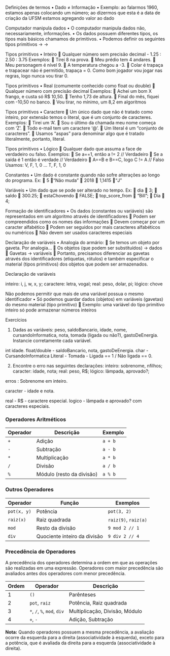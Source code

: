 Definições de termos
• Dado ≠ Informação
• Exemplo: ao falarmos 1960, estamos apenas
colocando um número; ao dizermos que esta é a
data de criação da UFSM estamos agregando
valor ao dado

Computador manipula dados
• O computador manipula dados não,
necessariamente, informações.
• Os dados possuem diferentes tipos, os tipos mais básicos
chamamos de primitivos.
• Podemos definir os seguintes tipos primitivos → →

Tipos primitivos
• Inteiro
 Qualquer número sem precisão decimal - 1.25 : 2.50 : 3.75
Exemplos:
 Tirei 8 na prova.
 Meu prédio tem 4 andares.
 Meu personagem é nível 9.
 A temperatura chegou a -3.
 Colar é trapaça e trapacear não é permitido, trapaça = 0.
Como bom jogador vou jogar nas regras, logo nunca vou tirar 0.

Tipos primitivos
• Real (comumente conhecido como float ou double)
 Qualquer número com precisão decimal
Exemplos:
 Achei um bom X frango, e custa só R$ 10,50.
 Tenho 1,73 de altura.
 Final do mês, fiquei com -10,50 no banco.
 Vou tirar, no mínimo, um 8,2 em algoritmos

Tipos primitivos
• Caractere
 Um único dado que não é tratado como inteiro, por extensão
temos o literal, que é um conjunto de caracteres.
Exemplos:
 Tirei um ‘A’.
 Sou o último da chamada meu nome começa com ‘Z’.
 Todo e-mail tem um caractere ‘@’.
 Um literal é um “conjunto de caracteres”.
 Usamos “aspas” para denominar algo que é tratado
literalmente, portanto, literal.

Tipos primitivos
• Lógico
 Qualquer dado que assuma a face de verdadeiro ou falso.
Exemplos:
 Se a==1, então a != 2 // Verdadeiro
 Se a saída é 1 então é verdade // Verdadeiro
 A==B e B==C, logo C != A // Falso
Usamos: V, F, 1, 0 ... T, F, 1, 0

Constantes
• Um dado é constante quando não sofre alterações
ao longo do programa.
Ex:
 5
“Não muda”
 2018
 1,1415
“J”

Variáveis
• Um dado que se pode ser alterado no tempo.
Ex:
 dia  3;
 saldo  300.25;
 estaChovendo  FALSE;
 top_score_from  “Bill”;
 Dia  4;

Formação de identificadores
• Os dados (constantes ou variáveis) são representados em
um algoritmo através de identificadores
 Podem ser compreendidos como os nomes das informações
 Devem começar por um caracter alfabético
 Podem ser seguidos por mais caracteres alfabéticos ou numéricos
 Não devem ser usados caracteres especiais

Declaração de variáveis
• Analogia do armário:
 Se temos um objeto por gaveta. Por analogia...
 Os objetos (que podem ser substituídos) → dados
 Gavetas → variáveis
 Portanto, precisamos diferenciar as gavetas através dos
identificadores (etiquetas, rótulos) e também especificar o material
(tipos primitivos) dos objetos que podem ser armazenados.

Declaração de variáveis

inteiro: i, j, w, x, y;
caractere: letra, vogal;
real: peso, dolar, pi;
lógico: chove

Não podemos permitir que mais de uma variável
possua o mesmo identificador
• Só podemos guardar dados (objetos) em variáveis
(gavetas) do mesmo material (tipo primitivo)
 Exemplo: uma variável do tipo primitivo inteiro só pode
armazenar números inteiros

Exercícios

1. Dadas as variáveis: peso, saldoBancario, idade,
nome, cursandoInformatica, nota, tomada (ligada
ou não?), gastoDeEnergia. Instancie corretamente
cada variável.

int idade.
float/double - saldoBancario, nota, gastoDeEnergia.
char - CursandoInformatica
Literal - Tomada - Ligada == 1 / Não ligada == 0.

2. Encontre o erro nas seguintes declarações:
inteiro: sobrenome, nfilhos;
caracter: idade, nota;
real: peso, R$;
lógico: lâmpada, aprovado?;

erros :
Sobrenome em inteiro.

caracter - idade e nota.

real - R$ - caractere especial.
logico - lãmpada e aprovado? com caracteres especiais.

### Operadores Aritméticos

| Operador | Descrição                  | Exemplo           |
|----------|----------------------------|-------------------|
| `+`      | Adição                     | `a + b`           |
| `-`      | Subtração                  | `a - b`           |
| `*`      | Multiplicação              | `a * b`           |
| `/`      | Divisão                    | `a / b`           |
| `%`      | Módulo (resto da divisão)  | `a % b`           |

### Outros Operadores

| Operador | Função                          | Exemplos          |
|----------|---------------------------------|-------------------|
| `pot(x, y)` | Potência                     | `pot(3, 2)`       |
| `raiz(x)`   | Raiz quadrada                | `raiz(9)`, `raiz(a)` |
| `mod`       | Resto da divisão             | `9 mod 2 // 1`    |
| `div`       | Quociente inteiro da divisão | `9 div 2 // 4`    |

### Precedência de Operadores

A precedência dos operadores determina a ordem em que as operações são realizadas em uma expressão. Operadores com maior precedência são avaliados antes dos operadores com menor precedência.

| Ordem | Operador          | Descrição                     |
|-------|-------------------|-------------------------------|
| 1     | `()`              | Parênteses                   |
| 2     | `pot`, `raiz`     | Potência, Raiz quadrada       |
| 3     | `*`, `/`, `%`, `mod`, `div` | Multiplicação, Divisão, Módulo |
| 4     | `+`, `-`          | Adição, Subtração            |

**Nota:** Quando operadores possuem a mesma precedência, a avaliação ocorre da esquerda para a direita (associatividade à esquerda), exceto para a potência, que é avaliada da direita para a esquerda (associatividade à direita).
